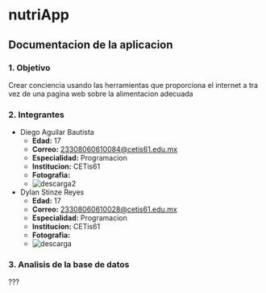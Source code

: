 # **nutriApp**
## **Documentacion de la aplicacion**
### 1. Objetivo
Crear conciencia usando las herramientas que proporciona el internet a tra vez de una pagina web sobre la alimentacion adecuada
### 2. Integrantes
   - Diego Aguilar Bautista
     - **Edad:** 17
     - **Correo:** 23308060610084@cetis61.edu.mx
     - **Especialidad:** Programacion
     - **Institucion:** CETis61
     - **Fotografia:**
     - ![descarga2](https://github.com/user-attachments/assets/1f4058ce-2f26-446f-916a-12404f8b1ec7)
   - Dylan Stinze Reyes
     -  **Edad:** 17
     - **Correo:** 23308060610028@cetis61.edu.mx
     - **Especialidad:** Programacion
     - **Institucion:** CETis61
     - **Fotografia:**
     - ![descarga](https://github.com/user-attachments/assets/3b4f160b-4675-439b-a959-febc1388a518)
     

### 3. Analisis de la base de datos
???




